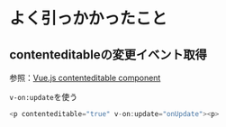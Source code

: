 # よく引っかかったこと

## contenteditableの変更イベント取得

参照：[Vue.js contenteditable component](https://codepen.io/supraniti/pen/Lypobx)

`v-on:update`を使う
```javascript
<p contenteditable="true" v-on:update="onUpdate"><p>
```
